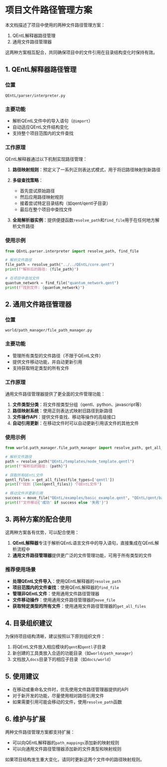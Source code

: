 # 项目文件路径管理方案

本文档描述了项目中使用的两种文件路径管理方案：
1. QEntL解释器路径管理
2. 通用文件路径管理器

这两种方案相互配合，共同确保项目中的文件引用在目录结构变化时保持有效。

## 1. QEntL解释器路径管理

### 位置
`QEntL/parser/interpreter.py`

### 主要功能
- 解析QEntL文件中的导入语句（`@import`）
- 自动适应QEntL文件结构变化
- 支持整个项目范围内的文件查找

### 工作原理
QEntL解释器通过以下机制实现路径管理：

1. **路径映射规则**：预定义了一系列正则表达式模式，用于将旧路径映射到新路径
2. **多级查找策略**：
   - 首先尝试原始路径
   - 然后应用路径映射规则
   - 接着尝试特定目录结构（如qent/qentl子目录）
   - 最后在整个项目中查找文件

3. **全局解析器实例**：提供便捷函数`resolve_path`和`find_file`用于在任何地方解析文件路径

### 使用示例

```python
from QEntL.parser.interpreter import resolve_path, find_file

# 解析文件路径
file_path = resolve_path("../../QEntL/core.qent")
print(f"解析后的路径: {file_path}")

# 在项目中查找文件
quantum_network = find_file("quantum_network.qent")
print(f"找到文件: {quantum_network}")
```

## 2. 通用文件路径管理器

### 位置
`world/path_manager/file_path_manager.py`

### 主要功能
- 管理所有类型的文件路径（不限于QEntL文件）
- 提供文件移动功能，并自动更新引用
- 支持获取特定类型的所有文件

### 工作原理
通用文件路径管理器提供了更全面的文件管理功能：

1. **文件类型分类**：将文件按类型分组（qentl、python、javascript等）
2. **路径映射系统**：使用正则表达式映射旧路径到新路径
3. **文件操作API**：提供文件查找、移动等操作的高级接口
4. **自动引用更新**：在移动文件时可以自动更新引用该文件的其他文件

### 使用示例

```python
from world.path_manager.file_path_manager import resolve_path, get_all_files, move_file

# 解析文件路径
path = resolve_path("QEntL/templates/node_template.qentl")
print(f"解析后的路径: {path}")

# 获取所有QEntL文件
qentl_files = get_all_files(file_types=['qentl'])
print(f"找到 {len(qentl_files)} 个QEntL文件")

# 移动文件并更新引用
success = move_file("QEntL/examples/basic_example.qent", "QEntL/qent/basic_example.qent")
print(f"文件移动{'成功' if success else '失败'}")
```

## 3. 两种方案的配合使用

这两种方案各有优势，可以配合使用：

1. **QEntL解释器**专注于解析QEntL语言文件中的导入语句，直接集成在QEntL解析流程中
2. **通用文件路径管理器**提供更广泛的文件管理功能，可用于所有类型的文件

### 推荐使用场景

- **处理QEntL文件导入**：使用QEntL解释器的`resolve_path`
- **项目范围内的文件查找**：使用QEntL解释器的`find_file`
- **管理非QEntL文件**：使用通用文件路径管理器
- **文件移动操作**：使用通用文件路径管理器的`move_file`
- **获取特定类型的所有文件**：使用通用文件路径管理器的`get_all_files`

## 4. 目录组织建议

为保持项目结构清晰，建议按照以下原则组织文件：

1. 将QEntL文件放入相应模块的`qent`和`qentl`子目录
2. 新创建的工具类放入合适的功能目录（如`world/path_manager`）
3. 文档放入`docs`目录下的相应子目录（如`docs/world`）

## 5. 使用建议

- 在移动或重命名文件时，优先使用文件路径管理器提供的API
- 对于新开发的功能，尽量使用相对路径引用文件
- 如果需要引用可能会移动的文件，使用`resolve_path`函数

## 6. 维护与扩展

两种文件路径管理方案都支持扩展：

- 可以向QEntL解释器的`path_mappings`添加新的映射规则
- 可以向通用文件路径管理器添加新的文件类型和映射规则

如果项目结构发生重大变化，请同时更新这两个文件中的路径映射规则。 